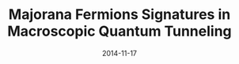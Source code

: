 ---
title: "Majorana Fermions Signatures in Macroscopic Quantum Tunneling"
date: 2014-11-17
authors:  <b>PLSL</b>, V. Shivamoggi, A. O. Caldeira
arxiv_link: https://arxiv.org/abs/1407.8182
pub_link: 
magazine: 
tags: 
    - Quasiparticle fractionalization
    - Superconductivity
---